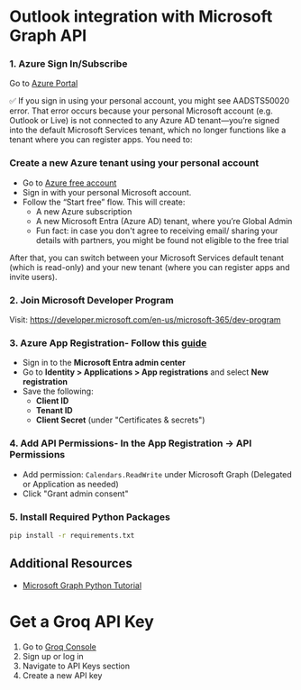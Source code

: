 
# Outlook integration with Microsoft Graph API

### 1. Azure Sign In/Subscribe

Go to [Azure Portal](https://portal.azure.com/)

  ✅ If you sign in using your personal account, you might see AADSTS50020 error. That error occurs because your personal Microsoft account (e.g. Outlook or Live) is not connected to any Azure AD tenant—you’re signed into the default Microsoft Services tenant, which no longer functions like a tenant where you can register apps. You need to:

  ### Create a new Azure tenant using your personal account
  - Go to [Azure free account](https://azure.microsoft.com/free)
  - Sign in with your personal Microsoft account.
  - Follow the “Start free” flow. This will create:
    - A new Azure subscription
    - A new Microsoft Entra (Azure AD) tenant, where you’re Global Admin
    - Fun fact: in case you don't agree to receiving email/ sharing your details with partners, you might be found not eligible to the free trial

After that, you can switch between your Microsoft Services default tenant (which is read-only) and your new tenant (where you can register apps and invite users).

### 2. Join Microsoft Developer Program

Visit: https://developer.microsoft.com/en-us/microsoft-365/dev-program

### 3. Azure App Registration- Follow this [guide](https://learn.microsoft.com/en-us/entra/identity-platform/quickstart-register-app)
- Sign in to the **Microsoft Entra admin center**
- Go to **Identity > Applications > App registrations** and select **New registration**
- Save the following:
  - **Client ID**
  - **Tenant ID**
  - **Client Secret** (under "Certificates & secrets")

### 4. Add API Permissions- In the App Registration → **API Permissions**
- Add permission: `Calendars.ReadWrite` under Microsoft Graph (Delegated or Application as needed)
- Click "Grant admin consent"

### 5. Install Required Python Packages

```bash
pip install -r requirements.txt
```

## Additional Resources

- [Microsoft Graph Python Tutorial](https://learn.microsoft.com/en-us/graph/tutorials/python?context=outlook%2Fcontext&tabs=aad)


# Get a Groq API Key
1. Go to [Groq Console](https://console.groq.com/home)
2. Sign up or log in
3. Navigate to API Keys section
4. Create a new API key

